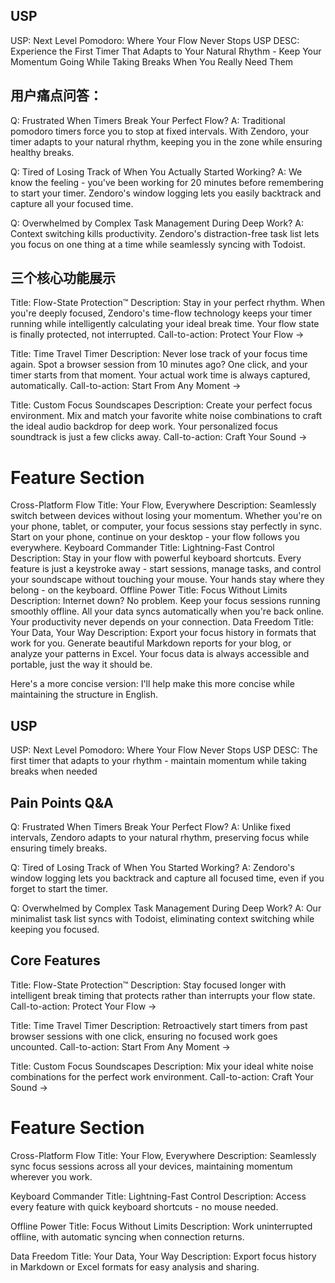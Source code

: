 ## USP
USP: Next Level Pomodoro: Where Your Flow Never Stops
USP DESC: Experience the First Timer That Adapts to Your Natural Rhythm - Keep Your Momentum Going While Taking Breaks When You Really Need Them


## 用户痛点问答：
Q: Frustrated When Timers Break Your Perfect Flow?
A: Traditional pomodoro timers force you to stop at fixed intervals. With Zendoro, your timer adapts to your natural rhythm, keeping you in the zone while ensuring healthy breaks.


Q: Tired of Losing Track of When You Actually Started Working?
A: We know the feeling - you've been working for 20 minutes before remembering to start your timer. Zendoro's window logging lets you easily backtrack and capture all your focused time.


Q: Overwhelmed by Complex Task Management During Deep Work?
A: Context switching kills productivity. Zendoro's distraction-free task list lets you focus on one thing at a time while seamlessly syncing with Todoist.



## 三个核心功能展示
Title: Flow-State Protection™
Description: Stay in your perfect rhythm. When you're deeply focused, Zendoro's time-flow technology keeps your timer running while intelligently calculating your ideal break time. Your flow state is finally protected, not interrupted.
Call-to-action: Protect Your Flow →


Title: Time Travel Timer
Description: Never lose track of your focus time again. Spot a browser session from 10 minutes ago? One click, and your timer starts from that moment. Your actual work time is always captured, automatically.
Call-to-action: Start From Any Moment →


Title: Custom Focus Soundscapes
Description: Create your perfect focus environment. Mix and match your favorite white noise combinations to craft the ideal audio backdrop for deep work. Your personalized focus soundtrack is just a few clicks away.
Call-to-action: Craft Your Sound →

# Feature Section
Cross-Platform Flow
Title: Your Flow, Everywhere
Description: Seamlessly switch between devices without losing your momentum. Whether you're on your phone, tablet, or computer, your focus sessions stay perfectly in sync. Start on your phone, continue on your desktop - your flow follows you everywhere.
Keyboard Commander
Title: Lightning-Fast Control
Description: Stay in your flow with powerful keyboard shortcuts. Every feature is just a keystroke away - start sessions, manage tasks, and control your soundscape without touching your mouse. Your hands stay where they belong - on the keyboard.
Offline Power
Title: Focus Without Limits
Description: Internet down? No problem. Keep your focus sessions running smoothly offline. All your data syncs automatically when you're back online. Your productivity never depends on your connection.
Data Freedom
Title: Your Data, Your Way
Description: Export your focus history in formats that work for you. Generate beautiful Markdown reports for your blog, or analyze your patterns in Excel. Your focus data is always accessible and portable, just the way it should be.


Here's a more concise version:
I'll help make this more concise while maintaining the structure in English.

## USP
USP: Next Level Pomodoro: Where Your Flow Never Stops
USP DESC: The first timer that adapts to your rhythm - maintain momentum while taking breaks when needed

## Pain Points Q&A
Q: Frustrated When Timers Break Your Perfect Flow?
A: Unlike fixed intervals, Zendoro adapts to your natural rhythm, preserving focus while ensuring timely breaks.

Q: Tired of Losing Track of When You Started Working?
A: Zendoro's window logging lets you backtrack and capture all focused time, even if you forget to start the timer.

Q: Overwhelmed by Complex Task Management During Deep Work?
A: Our minimalist task list syncs with Todoist, eliminating context switching while keeping you focused.

## Core Features
Title: Flow-State Protection™
Description: Stay focused longer with intelligent break timing that protects rather than interrupts your flow state.
Call-to-action: Protect Your Flow →

Title: Time Travel Timer
Description: Retroactively start timers from past browser sessions with one click, ensuring no focused work goes uncounted.
Call-to-action: Start From Any Moment →

Title: Custom Focus Soundscapes
Description: Mix your ideal white noise combinations for the perfect work environment.
Call-to-action: Craft Your Sound →

# Feature Section
Cross-Platform Flow
Title: Your Flow, Everywhere
Description: Seamlessly sync focus sessions across all your devices, maintaining momentum wherever you work.

Keyboard Commander
Title: Lightning-Fast Control
Description: Access every feature with quick keyboard shortcuts - no mouse needed.

Offline Power
Title: Focus Without Limits
Description: Work uninterrupted offline, with automatic syncing when connection returns.

Data Freedom
Title: Your Data, Your Way
Description: Export focus history in Markdown or Excel formats for easy analysis and sharing.